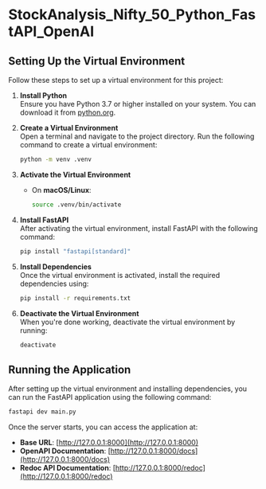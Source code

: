 # StockAnalysis_Nifty_50_Python_FastAPI_OpenAI

## Setting Up the Virtual Environment

Follow these steps to set up a virtual environment for this project:

1. **Install Python**  
   Ensure you have Python 3.7 or higher installed on your system. You can download it from [python.org](https://www.python.org/).

2. **Create a Virtual Environment**  
   Open a terminal and navigate to the project directory. Run the following command to create a virtual environment:

   ```bash
   python -m venv .venv
   ```

3. **Activate the Virtual Environment**

   - On **macOS/Linux**:
     ```bash
     source .venv/bin/activate
     ```

4. **Install FastAPI**  
   After activating the virtual environment, install FastAPI with the following command:

   ```bash
   pip install "fastapi[standard]"
   ```

5. **Install Dependencies**  
   Once the virtual environment is activated, install the required dependencies using:

   ```bash
   pip install -r requirements.txt
   ```

6. **Deactivate the Virtual Environment**  
   When you're done working, deactivate the virtual environment by running:
   ```bash
   deactivate
   ```

## Running the Application

After setting up the virtual environment and installing dependencies, you can run the FastAPI application using the following command:

```bash
fastapi dev main.py
```


Once the server starts, you can access the application at:

- **Base URL**: [http://127.0.0.1:8000](http://127.0.0.1:8000)
- **OpenAPI Documentation**: [http://127.0.0.1:8000/docs](http://127.0.0.1:8000/docs)
- **Redoc API Documentation**: [http://127.0.0.1:8000/redoc](http://127.0.0.1:8000/redoc)
